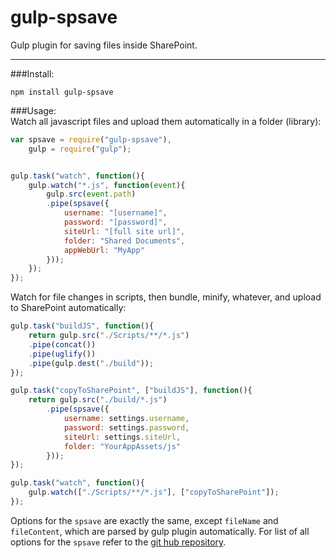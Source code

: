 # gulp-spsave
Gulp plugin for saving files inside SharePoint. 

----------

###Install: 

`npm install gulp-spsave`  

###Usage:   
Watch all javascript files and upload them automatically in a folder (library):

```javascript
var spsave = require("gulp-spsave"),
	gulp = require("gulp");


gulp.task("watch", function(){
	gulp.watch("*.js", function(event){
		gulp.src(event.path)
		.pipe(spsave({
			username: "[username]",
			password: "[password]",
			siteUrl: "[full site url]",
			folder: "Shared Documents",
			appWebUrl: "MyApp"
		}));
	});
});
```   

Watch for file changes in scripts, then bundle, minify, whatever, and upload to SharePoint automatically:

```javascript
gulp.task("buildJS", function(){
	return gulp.src("./Scripts/**/*.js")
	.pipe(concat())
	.pipe(uglify())
	.pipe(gulp.dest("./build"));
});

gulp.task("copyToSharePoint", ["buildJS"], function(){
	return gulp.src("./build/*.js")
		.pipe(spsave({
			username: settings.username,
			password: settings.password,
			siteUrl: settings.siteUrl,
			folder: "YourAppAssets/js"
		}));
});

gulp.task("watch", function(){
	gulp.watch(["./Scripts/**/*.js"], ["copyToSharePoint"]);
});
```  

Options for the `spsave` are exactly the same, except `fileName` and `fileContent`, which are parsed by gulp plugin automatically. For list of all options for the `spsave` refer to the [git hub repository](https://github.com/s-KaiNet/spsave).